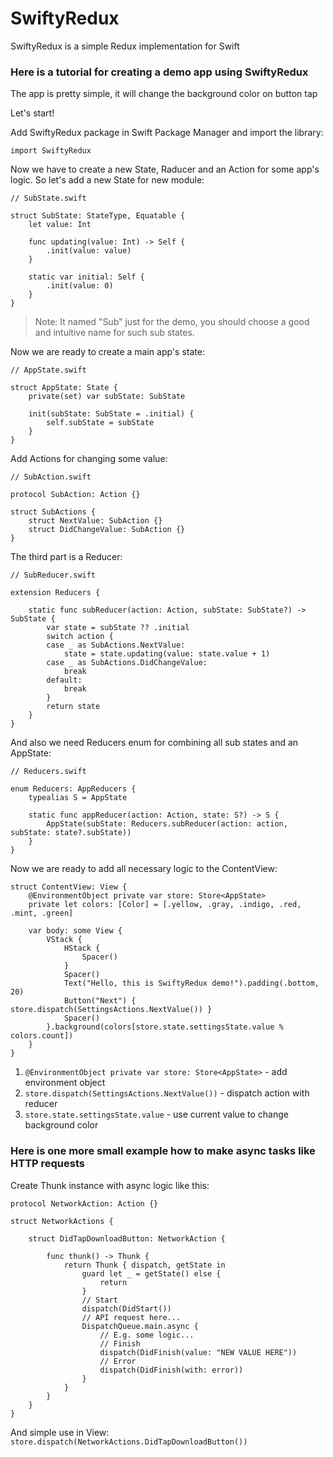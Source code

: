 # SwiftyRedux

SwiftyRedux is a simple Redux implementation for Swift

### Here is a tutorial for creating a demo app using SwiftyRedux

The app is pretty simple, it will change the background color on button tap

Let's start!

Add SwiftyRedux package in Swift Package Manager and import the library:

```
import SwiftyRedux
```

Now we have to create a new State, Raducer and an Action for some app's logic. So let's add a new State for new module:
```
// SubState.swift

struct SubState: StateType, Equatable {
    let value: Int
    
    func updating(value: Int) -> Self {
        .init(value: value)
    }
    
    static var initial: Self {
        .init(value: 0)
    }
}
```
> Note: It named "Sub" just for the demo, you should choose a good and intuitive name for such sub states.

Now we are ready to create a main app's state:

```
// AppState.swift

struct AppState: State {
    private(set) var subState: SubState
    
    init(subState: SubState = .initial) {
        self.subState = subState
    }
}
```

Add Actions for changing some value:

```
// SubAction.swift

protocol SubAction: Action {}

struct SubActions {
    struct NextValue: SubAction {}
    struct DidChangeValue: SubAction {}
}
```

The third part is a Reducer:

```
// SubReducer.swift

extension Reducers {
    
    static func subReducer(action: Action, subState: SubState?) -> SubState {
        var state = subState ?? .initial
        switch action {
        case _ as SubActions.NextValue:
            state = state.updating(value: state.value + 1)
        case _ as SubActions.DidChangeValue:
            break
        default:
            break
        }
        return state
    }
}
```

And also we need Reducers enum for combining all sub states and an AppState:

```
// Reducers.swift

enum Reducers: AppReducers {
    typealias S = AppState
    
    static func appReducer(action: Action, state: S?) -> S {
        AppState(subState: Reducers.subReducer(action: action, subState: state?.subState))
    }
}
```
Now we are ready to add all necessary logic to the ContentView:
```
struct ContentView: View {
    @EnvironmentObject private var store: Store<AppState>
    private let colors: [Color] = [.yellow, .gray, .indigo, .red, .mint, .green]
    
    var body: some View {
        VStack {
            HStack {
                Spacer()
            }
            Spacer()
            Text("Hello, this is SwiftyRedux demo!").padding(.bottom, 20)
            Button("Next") { store.dispatch(SettingsActions.NextValue()) }
            Spacer()
        }.background(colors[store.state.settingsState.value % colors.count])
    }
}
```

1) `@EnvironmentObject private var store: Store<AppState>` - add environment object
2) `store.dispatch(SettingsActions.NextValue())` - dispatch action with reducer
3) `store.state.settingsState.value` - use current value to change background color

### Here is one more small example how to make async tasks like HTTP requests
Create Thunk instance with async logic like this:
```
protocol NetworkAction: Action {}

struct NetworkActions {
    
    struct DidTapDownloadButton: NetworkAction {
        
        func thunk() -> Thunk {
            return Thunk { dispatch, getState in
                guard let _ = getState() else {
                    return
                }
                // Start
                dispatch(DidStart())
                // API request here...
                DispatchQueue.main.async {
                    // E.g. some logic...
                    // Finish
                    dispatch(DidFinish(value: "NEW VALUE HERE"))
                    // Error
                    dispatch(DidFinish(with: error))
                }
            }
        }
    }
}
```
And simple use in View: `store.dispatch(NetworkActions.DidTapDownloadButton())`
